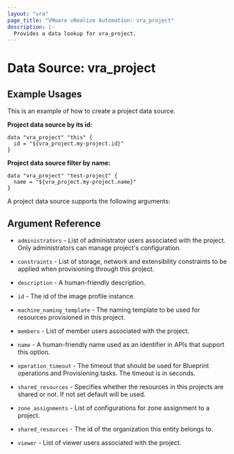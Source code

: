 ```yaml
---
layout: "vra"
page_title: "VMware vRealize Automation: vra_project"
description: |-
  Provides a data lookup for vra_project.
---
```


# Data Source: vra_project
## Example Usages
This is an example of how to create a project data source.

**Project data source by its id:**

```hcl
data "vra_project" "this" {
  id = "${vra_project.my-project.id}"
}
```

**Project data source filter by name:**

```hcl
data "vra_project" "test-project" {
  name = "${vra_project.my-project.name}"
}
```

A project data source supports the following arguments:

## Argument Reference

* `administrators` - List of administrator users associated with the project. Only administrators can manage project's configuration.

* `constraints` - List of storage, network and extensibility constraints to be applied when provisioning through this project.

* `description` - A human-friendly description.

* `id` - The id of the image profile instance.

* `machine_naming_template` - The naming template to be used for resources provisioned in this project.

* `members` - List of member users associated with the project.

* `name` - A human-friendly name used as an identifier in APIs that support this option.

* `operation_timeout` - The timeout that should be used for Blueprint operations and Provisioning tasks. The timeout is in seconds.

* `shared_resources` - Specifies whether the resources in this projects are shared or not. If not set default will be used.

* `zone_assignments` - List of configurations for zone assignment to a project.

* `shared_resources` - The id of the organization this entity belongs to.

* `viewer` - List of viewer users associated with the project.
